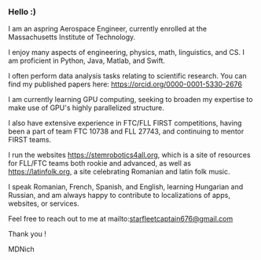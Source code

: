 ### Hello :)

I am an aspring Aerospace Engineer, currently enrolled at the Massachusetts Institute of Technology.

I enjoy many aspects of engineering, physics, math, linguistics, and CS. I am proficient in Python, Java, Matlab, and Swift.

I often perform data analysis tasks relating to scientific research. You can find my published papers here: https://orcid.org/0000-0001-5330-2676

I am currently learning GPU computing, seeking to broaden my expertise to make use of GPU's highly parallelized structure.

I also have extensive experience in FTC/FLL FIRST competitions, having been a part of team FTC 10738 and FLL 27743, and continuing to mentor FIRST teams.

I run the websites https://stemrobotics4all.org, which is a site of resources for FLL/FTC teams both rookie and advanced, as well as https://latinfolk.org, a site celebrating Romanian and latin folk music.

I speak Romanian, French, Spanish, and English, learning Hungarian and Russian, and am always happy to contribute to localizations of apps, websites, or services.

Feel free to reach out to me at mailto:starfleetcaptain676@gmail.com

Thank you !

MDNich
